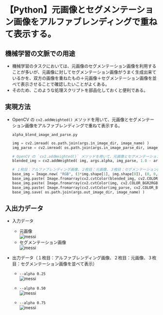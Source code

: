 # 【Python】元画像とセグメンテーション画像をアルファブレンディングで重ねて表示する。

## 機械学習の文脈での用途

- 機械学習のタスクにおいては、元画像のセグメンテーション画像を利用することが多いが、元画像に対してセグメンテーション画像がうまく生成出来ているかを、双方の画像を重ねたもの＋元画像＋セグメンテーション画像を並べて表示させることで確認したいことがよくある。
- そのため、このような処理スクリプトを部品化しておくと便利である。

## 実現方法

- OpenCV の `cv2.addWeighted()` メソッドを用いて、元画像とセグメンテーション画像をアルファブレンディングで重ねて表示する。

    `alpha_blend_image_and_parse.py`<br>
    ```python
    img = cv2.imread( os.path.join(args.in_image_dir, image_name) )
    img_parse = cv2.imread( os.path.join(args.in_image_parse_dir, image_name) )

    # OpenCV の `cv2.addWeighted()` メソッドを用いて、元画像とセグメンテーション画像をアルファブレンディング
    blended_img = cv2.addWeighted( img, args.alpha, img_parse, 1.0 - args.alpha, 0)

    # １枚目：アルファブレンディング画像、２枚目：元画像、３枚目：セグメンテーション画像を並べて表示
    base_img = Image.new( "RGB", (3*img.shape[1], img.shape[0]), (0, 0, 0) ) 
    base_img.paste( Image.fromarray(cv2.cvtColor(blended_img, cv2.COLOR_BGR2RGB)), (0, 0) )
    base_img.paste( Image.fromarray(cv2.cvtColor(img, cv2.COLOR_BGR2RGB)), (1*img.shape[1], 0) )
    base_img.paste( Image.fromarray(cv2.cvtColor(img_parse, cv2.COLOR_BGR2RGB)), (2*img.shape[1], 0) )
    base_img.save( os.path.join(args.out_image_dir, image_name) )
    ```

## 入出力データ

- 入力データ
    - 元画像<br>
        ![messi](https://user-images.githubusercontent.com/25688193/65367724-dc2e9900-dc70-11e9-857e-6684ce06925c.png)
    - セグメンテーション画像<br>
        ![messi](https://user-images.githubusercontent.com/25688193/65367725-ddf85c80-dc70-11e9-98aa-5b426ca25d54.png)

- 出力データ（１枚目：アルファブレンディング画像、２枚目：元画像、３枚目：セグメンテーション画像を並べて表示）
    - `--alpha 0.25`<br>
        ![messi](https://user-images.githubusercontent.com/25688193/65367726-e0f34d00-dc70-11e9-967e-2accd43fdfd0.png)

    - `--alpha 0.50`<br>
        ![messi](https://user-images.githubusercontent.com/25688193/65367727-e2bd1080-dc70-11e9-903e-8f0fc14344b7.png)

    - `--alpha 0.75`<br>
        ![messi](https://user-images.githubusercontent.com/25688193/65367728-e51f6a80-dc70-11e9-9584-1f898b3512f1.png)
